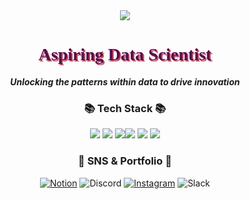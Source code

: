 <div align="center">
<img src="https://capsule-render.vercel.app/api?type=waving&color=timeAuto&height=200&section=header&text=SUNJIHEE&fontSize=75" />
</div>

<div align="center">
<h1 style="font-family: 'Times New Roman', Times, serif; color: #4A154B; text-shadow: 2px 2px #E4405F;">Aspiring Data Scientist</h1>
<p style="font-style: italic; font-weight: bold;">Unlocking the patterns within data to drive innovation</p>
</div>

<div align="center">
<h3>📚 Tech Stack 📚</h3>
</div>
<div align="center" style="display: flex; flex-wrap: wrap; justify-content: center;">
<div>
<img src="https://img.shields.io/badge/Python-3776AB?style=flat-square&logo=python&logoColor=white" />
<img src="https://img.shields.io/badge/MySQL-4479A1?style=flat&logo=MySQL&logoColor=white" />
<img src="https://img.shields.io/badge/sqlite-003B57?style=flat&logo=sqlite&logoColor=white" />
</div>
<div>
<img src="https://img.shields.io/badge/R-276DC3?style=flat&logo=R&logoColor=white" />
<img src="https://img.shields.io/badge/postgresql-4169E1?style=flat&logo=postgresql&logoColor=white" />
<img src="https://img.shields.io/badge/Docker-2496ED?style=flat&logo=Docker&logoColor=white" />
</div>
</div>

<div align="center">
<h3>🎨 SNS & Portfolio 🎨</h3>
</div>
<div align="center">
<a href="https://flawless-radon-9b5.notion.site/Data-Scientist-c748abbb1c3f432cb69ca97f86a42ad6?pvs=4">
<img alt="Notion" src ="https://img.shields.io/badge/Portfolio-%23000000.svg?style=for-the-badge&logo=notion&logoColor=white"/></a>
<img alt="Discord" src ="https://img.shields.io/badge/선지희%231561-%237289DA.svg?style=for-the-badge&logo=discord&logoColor=white"/>
<a href="https://www.instagram.com/mean.___.happy/?igshid=MmIzYWVlNDQ5Yg%3D%3D">
<img alt="Instagram" src ="https://img.shields.io/badge/Instagram-%23E4405F.svg?style=for-the-badge&logo=Instagram&logoColor=white"/></a>
<img alt="Slack" src ="https://img.shields.io/badge/선지희-%234A154B.svg?style=for-the-badge&logo=Slack&logoColor=white"/>
</div>
<br>


<!--
**SUNJIHEE/SUNJIHEE** is a ✨ _special_ ✨ repository because its `README.md` (this file) appears on your GitHub profile.

Here are some ideas to get you started:

- 🔭 I’m currently working on ...
- 🌱 I’m currently learning ...
- 👯 I’m looking to collaborate on ...
- 🤔 I’m looking for help with ...
- 💬 Ask me about ...
- 📫 How to reach me: ...
- 😄 Pronouns: ...
- ⚡ Fun fact: ...
-->

